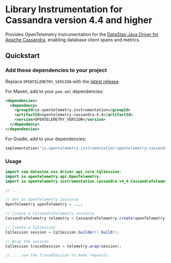 # Library Instrumentation for Cassandra version 4.4 and higher

Provides OpenTelemetry instrumentation for the [DataStax Java Driver for Apache Cassandra](https://docs.datastax.com/en/developer/java-driver/latest/),
enabling database client spans and metrics.

## Quickstart

### Add these dependencies to your project

Replace `OPENTELEMETRY_VERSION` with the [latest release](https://central.sonatype.com/artifact/io.opentelemetry.instrumentation/opentelemetry-cassandra-4.4).

For Maven, add to your `pom.xml` dependencies:

```xml
<dependencies>
  <dependency>
    <groupId>io.opentelemetry.instrumentation</groupId>
    <artifactId>opentelemetry-cassandra-4.4</artifactId>
    <version>OPENTELEMETRY_VERSION</version>
  </dependency>
</dependencies>
```

For Gradle, add to your dependencies:

```kotlin
implementation("io.opentelemetry.instrumentation:opentelemetry-cassandra-4.4:OPENTELEMETRY_VERSION")
```

### Usage

```java
import com.datastax.oss.driver.api.core.CqlSession;
import io.opentelemetry.api.OpenTelemetry;
import io.opentelemetry.instrumentation.cassandra.v4_4.CassandraTelemetry;

// ...

// Get an OpenTelemetry instance
OpenTelemetry openTelemetry = ...;

// Create a CassandraTelemetry instance
CassandraTelemetry telemetry = CassandraTelemetry.create(openTelemetry);

// Create a CqlSession
CqlSession session = CqlSession.builder().build();

// Wrap the session
CqlSession tracedSession = telemetry.wrap(session);

// ... use the tracedSession to make requests
```
